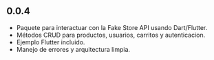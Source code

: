 ## 0.0.4

* Paquete para interactuar con la Fake Store API usando Dart/Flutter.
* Métodos CRUD para productos, usuarios, carritos y autenticacion.
* Ejemplo Flutter incluido.
* Manejo de errores y arquitectura limpia.
